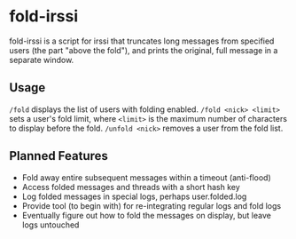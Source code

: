 # fold-irssi
fold-irssi is a script for irssi that truncates long messages from specified users (the part "above the fold"), and prints the original, full message in a separate window.

## Usage
`/fold` displays the list of users with folding enabled.
`/fold <nick> <limit>` sets a user's fold limit, where `<limit>` is the maximum number of characters to display before the fold.
`/unfold <nick>` removes a user from the fold list.


## Planned Features
- Fold away entire subsequent messages within a timeout (anti-flood)
- Access folded messages and threads with a short hash key
- Log folded messages in special logs, perhaps user.folded.log
- Provide tool (to begin with) for re-integrating regular logs and fold logs
- Eventually figure out how to fold the messages on display, but leave logs untouched
